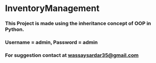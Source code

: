# InventoryManagement
### This Project is made using the inheritance concept of OOP in Python.
### Username = admin, Password = admin
### For suggestion contact at wassaysardar35@gmail.com
